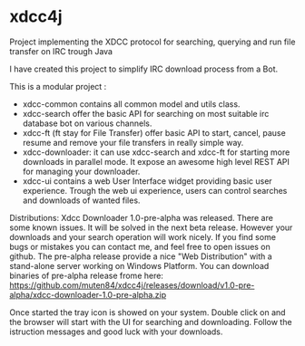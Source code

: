 # xdcc4j
Project implementing the XDCC protocol for searching, querying and run file transfer on IRC trough Java

I have created this project to simplify IRC download process from a Bot.

This is a modular project :

 - xdcc-common contains all common model and utils class.
 - xdcc-search offer the basic API for searching on most suitable irc database bot on various channels.
 - xdcc-ft (ft stay for File Transfer) offer basic API to start, cancel, pause resume and remove your file transfers in really simple way.
 - xdcc-downloader: it can use xdcc-search and xdcc-ft for starting more downloads in parallel mode. It expose an awesome high level REST API for managing your downloader. 
 - xdcc-ui contains a web User Interface widget providing basic user experience. Trough the web ui experience, users can control searches and downloads of wanted files. 
 
Distributions:
Xdcc Downloader 1.0-pre-alpha was released. There are some known issues. It will be solved in the next beta release. However your downloads and your search operation will work nicely. If you find some bugs or mistakes you can contact me, and feel free to open issues on github.
The pre-alpha release provide a nice "Web Distribution" with a stand-alone server working on Windows Platform.
You can download binaries of pre-alpha release frome here: https://github.com/muten84/xdcc4j/releases/download/v1.0-pre-alpha/xdcc-downloader-1.0-pre-alpha.zip

Once started the tray icon is showed on your system. Double click on and the browser will start with the UI for searching and downloading. Follow the istruction messages and good luck with your downloads.

  
  
 
